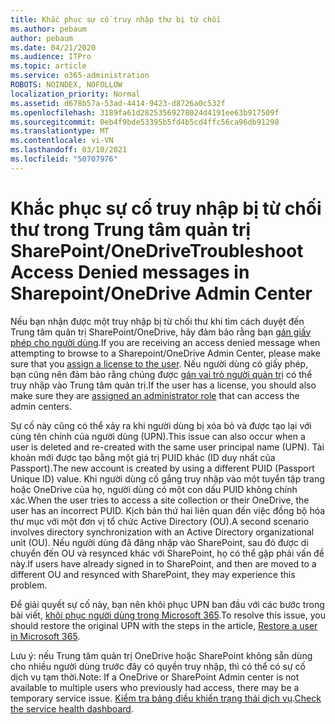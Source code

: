 ```yaml
---
title: Khắc phục sự cố truy nhập thư bị từ chối
ms.author: pebaum
author: pebaum
ms.date: 04/21/2020
ms.audience: ITPro
ms.topic: article
ms.service: o365-administration
ROBOTS: NOINDEX, NOFOLLOW
localization_priority: Normal
ms.assetid: d678b57a-53ad-4414-9423-d8726a0c532f
ms.openlocfilehash: 3189fa61d28253569278024d4191ee63b917509f
ms.sourcegitcommit: 0eb4f9bde53395b5fd4b5cd4ffc56ca96db91298
ms.translationtype: MT
ms.contentlocale: vi-VN
ms.lasthandoff: 03/10/2021
ms.locfileid: "50707976"
---
```

# <a name="troubleshoot-access-denied-messages-in-sharepointonedrive-admin-center"></a><span data-ttu-id="aa1ae-102">Khắc phục sự cố truy nhập bị từ chối thư trong Trung tâm quản trị SharePoint/OneDrive</span><span class="sxs-lookup"><span data-stu-id="aa1ae-102">Troubleshoot Access Denied messages in Sharepoint/OneDrive Admin Center</span></span>

<span data-ttu-id="aa1ae-103">Nếu bạn nhận được một truy nhập bị từ chối thư khi tìm cách duyệt đến Trung tâm quản trị SharePoint/OneDrive, hãy đảm bảo rằng bạn [gán giấy phép cho người dùng](https://docs.microsoft.com/microsoft-365/admin/add-users/add-users).</span><span class="sxs-lookup"><span data-stu-id="aa1ae-103">If you are receiving an access denied message when attempting to browse to a Sharepoint/OneDrive Admin Center, please make sure that you [assign a license to the user](https://docs.microsoft.com/microsoft-365/admin/add-users/add-users).</span></span> <span data-ttu-id="aa1ae-104">Nếu người dùng có giấy phép, bạn cũng nên đảm bảo rằng chúng được [gán vai trò người quản trị](https://docs.microsoft.com/microsoft-365/admin/add-users/about-admin-roles) có thể truy nhập vào Trung tâm quản trị.</span><span class="sxs-lookup"><span data-stu-id="aa1ae-104">If the user has a license, you should also make sure they are [assigned an administrator role](https://docs.microsoft.com/microsoft-365/admin/add-users/about-admin-roles) that can access the admin centers.</span></span>

<span data-ttu-id="aa1ae-105">Sự cố này cũng có thể xảy ra khi người dùng bị xóa bỏ và được tạo lại với cùng tên chính của người dùng (UPN).</span><span class="sxs-lookup"><span data-stu-id="aa1ae-105">This issue can also occur when a user is deleted and re-created with the same user principal name (UPN).</span></span> <span data-ttu-id="aa1ae-106">Tài khoản mới được tạo bằng một giá trị PUID khác (ID duy nhất của Passport).</span><span class="sxs-lookup"><span data-stu-id="aa1ae-106">The new account is created by using a different PUID (Passport Unique ID) value.</span></span> <span data-ttu-id="aa1ae-107">Khi người dùng cố gắng truy nhập vào một tuyển tập trang hoặc OneDrive của họ, người dùng có một con dấu PUID không chính xác.</span><span class="sxs-lookup"><span data-stu-id="aa1ae-107">When the user tries to access a site collection or their OneDrive, the user has an incorrect PUID.</span></span> <span data-ttu-id="aa1ae-108">Kịch bản thứ hai liên quan đến việc đồng bộ hóa thư mục với một đơn vị tổ chức Active Directory (OU).</span><span class="sxs-lookup"><span data-stu-id="aa1ae-108">A second scenario involves directory synchronization with an Active Directory organizational unit (OU).</span></span> <span data-ttu-id="aa1ae-109">Nếu người dùng đã đăng nhập vào SharePoint, sau đó được di chuyển đến OU và resynced khác với SharePoint, họ có thể gặp phải vấn đề này.</span><span class="sxs-lookup"><span data-stu-id="aa1ae-109">If users have already signed in to SharePoint, and then are moved to a different OU and resynced with SharePoint, they may experience this problem.</span></span>

<span data-ttu-id="aa1ae-110">Để giải quyết sự cố này, bạn nên khôi phục UPN ban đầu với các bước trong bài viết, [khôi phục người dùng trong Microsoft 365](https://docs.microsoft.com/microsoft-365/admin/add-users/restore-user).</span><span class="sxs-lookup"><span data-stu-id="aa1ae-110">To resolve this issue, you should restore the original UPN with the steps in the article, [Restore a user in Microsoft 365](https://docs.microsoft.com/microsoft-365/admin/add-users/restore-user).</span></span>

<span data-ttu-id="aa1ae-111">Lưu ý: nếu Trung tâm quản trị OneDrive hoặc SharePoint không sẵn dùng cho nhiều người dùng trước đây có quyền truy nhập, thì có thể có sự cố dịch vụ tạm thời.</span><span class="sxs-lookup"><span data-stu-id="aa1ae-111">Note: If a OneDrive or SharePoint Admin center is not available to multiple users who previously had access, there may be a temporary service issue.</span></span>  <span data-ttu-id="aa1ae-112">[Kiểm tra bảng điều khiển trạng thái dịch vụ](https://portal.office.com/adminportal/home#/servicehealth).</span><span class="sxs-lookup"><span data-stu-id="aa1ae-112">[Check the service health dashboard](https://portal.office.com/adminportal/home#/servicehealth).</span></span>


